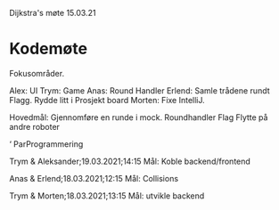 Dijkstra's møte 15.03.21


# Kodemøte

Fokusområder.

Alex: UI
Trym: Game
Anas: Round Handler
Erlend: Samle trådene rundt Flagg. Rydde litt i Prosjekt board
Morten: Fixe IntelliJ.

Hovedmål:
Gjennomføre en runde i mock.
Roundhandler
Flag
Flytte på andre roboter



‘
ParProgrammering

Trym & Aleksander;19.03.2021;14:15		Mål: Koble backend/frontend

Anas & Erlend;18.03.2021;12:15   		Mål: Collisions

Trym & Morten;18.03.2021;13:15		Mål: utvikle backend


